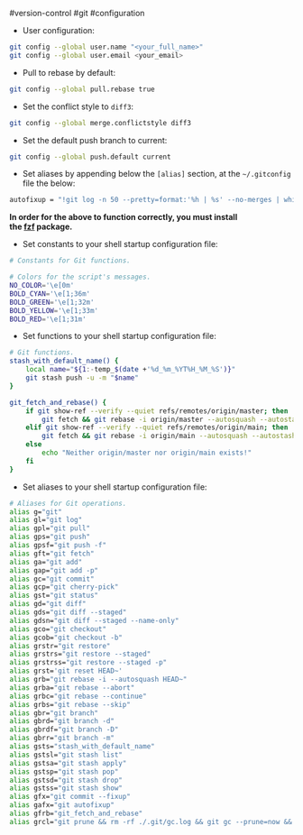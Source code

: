 #version-control #git #configuration

- User configuration:

``` bash
git config --global user.name "<your_full_name>"
git config --global user.email <your_email>
```

- Pull to rebase by default:

``` bash
git config --global pull.rebase true
```

- Set the conflict style to `diff3`:

``` bash
git config --global merge.conflictstyle diff3
```

- Set the default push branch to current:

``` bash
git config --global push.default current
```

- Set aliases by appending below the `[alias]` section, at the `~/.gitconfig` file the below:

``` bash
autofixup = "!git log -n 50 --pretty=format:'%h | %s' --no-merges | while read -r line; do echo \"$line | $(git diff-tree --no-commit-id --name-only -r $(echo $line | awk '{print $1}') | tr '\n' ' ')\"; done | grep -v '^.* | fixup!' | fzf | cut -c -7 | xargs -o git commit --fixup"
```

**In order for the above to function correctly, you must install the [fzf](https://github.com/junegunn/fzf") package.**

- Set constants to your shell startup configuration file:

``` bash
# Constants for Git functions.

# Colors for the script's messages.
NO_COLOR='\e[0m'
BOLD_CYAN='\e[1;36m'
BOLD_GREEN='\e[1;32m'
BOLD_YELLOW='\e[1;33m'
BOLD_RED='\e[1;31m'
```

- Set functions to your shell startup configuration file:

``` bash
# Git functions.
stash_with_default_name() {
	local name="${1:-temp_$(date +'%d_%m_%YT%H_%M_%S')}"
	git stash push -u -m "$name"
}

git_fetch_and_rebase() {
	if git show-ref --verify --quiet refs/remotes/origin/master; then
		git fetch && git rebase -i origin/master --autosquash --autostash
	elif git show-ref --verify --quiet refs/remotes/origin/main; then
		git fetch && git rebase -i origin/main --autosquash --autostash
	else
		echo "Neither origin/master nor origin/main exists!"
	fi
}
```

- Set aliases to your shell startup configuration file:

``` bash
# Aliases for Git operations.
alias g="git"
alias gl="git log"
alias gpl="git pull"
alias gps="git push"
alias gpsf="git push -f"
alias gft="git fetch"
alias ga="git add"
alias gap="git add -p"
alias gc="git commit"
alias gcp="git cherry-pick"
alias gst="git status"
alias gd="git diff"
alias gds="git diff --staged"
alias gdsn="git diff --staged --name-only"
alias gco="git checkout"
alias gcob="git checkout -b"
alias grstr="git restore"
alias grstrs="git restore --staged"
alias grstrss="git restore --staged -p"
alias grst='git reset HEAD~'
alias grb="git rebase -i --autosquash HEAD~"
alias grba="git rebase --abort"
alias grbc="git rebase --continue"
alias grbs="git rebase --skip"
alias gbr="git branch"
alias gbrd="git branch -d"
alias gbrdf="git branch -D"
alias gbrr="git branch -m"
alias gsts="stash_with_default_name"
alias gstsl="git stash list"
alias gstsa="git stash apply"
alias gstsp="git stash pop"
alias gstsd="git stash drop"
alias gstss="git stash show"
alias gfx="git commit --fixup"
alias gafx="git autofixup"
alias gfrb="git_fetch_and_rebase"
alias grcl="git prune && rm -rf ./.git/gc.log && git gc --prune=now && git remote prune origin"
```

